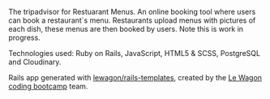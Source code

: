 The tripadvisor for Restuarant Menus.
An online booking tool where users can book a restaurant´s menu. Restaurants upload menus with pictures of each dish, these menus are then booked by users. Note this is work in progress.

Technologies used: Ruby on Rails, JavaScript, HTML5 & SCSS, PostgreSQL and Cloudinary.


Rails app generated with [lewagon/rails-templates](https://github.com/lewagon/rails-templates), created by the [Le Wagon coding bootcamp](https://www.lewagon.com) team.
